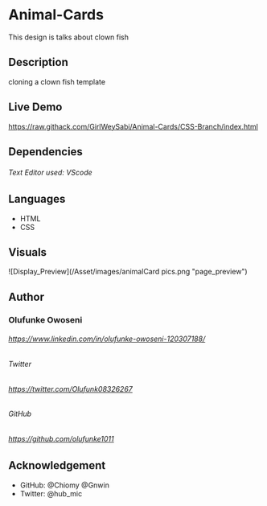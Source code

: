 # Animal-Cards
This design is talks about clown fish


## Description

cloning a clown fish template

## Live Demo

https://raw.githack.com/GirlWeySabi/Animal-Cards/CSS-Branch/index.html

## Dependencies

###### Text Editor used: VScode

## Languages

- HTML
- CSS

## Visuals

![Display_Preview](/Asset/images/animalCard pics.png "page_preview")

## Author

###  Olufunke Owoseni

###### https://www.linkedin.com/in/olufunke-owoseni-120307188/

###### Twitter

###### https://twitter.com/Olufunk08326267

###### GitHub 

###### https://github.com/olufunke1011

## Acknowledgement

- GitHub: @Chiomy @Gnwin
- Twitter: @hub_mic
